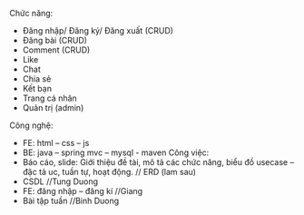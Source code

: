Chức năng:
-	Đăng nhập/ Đăng ký/ Đăng xuất (CRUD)
-	Đăng bài (CRUD)
-	Comment (CRUD)
-	Like
-	Chat
-	Chia sẻ
-	Kết bạn
-	Trang cá nhân
-	Quản trị (admin)

Công nghệ:
-	FE: html – css – js 
-	BE: java – spring mvc – mysql - maven
Công việc:
-	Báo cáo, slide: Giới thiệu đề tài, mô tả các chức năng, biểu đồ usecase – đặc tả uc, tuần tự, hoạt động. // ERD (lam sau)
-	CSDL //Tung Duong
-	FE: đăng nhập – đăng kí //Giang
-	Bài tập tuần //Binh Duong
